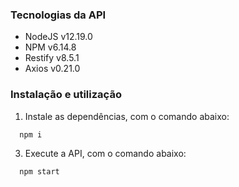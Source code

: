 
### Tecnologias da API
* NodeJS v12.19.0
* NPM v6.14.8
* Restify v8.5.1
* Axios v0.21.0

### Instalação e utilização
  1. Instale as dependências, com o comando abaixo:
  ```
    npm i
  ```
  3. Execute a API, com o comando abaixo:
  ```
    npm start
  ```